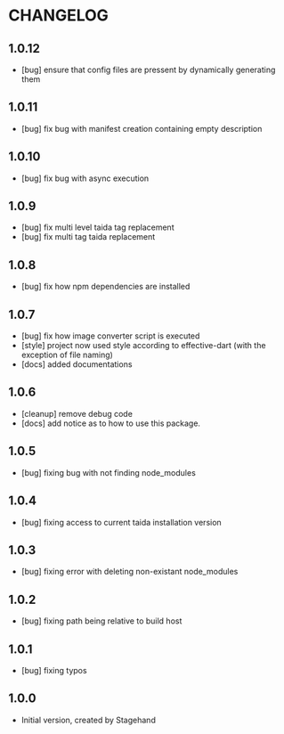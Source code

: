 # CHANGELOG
## 1.0.12
 - [bug] ensure that config files are pressent by dynamically generating them
 
## 1.0.11
 - [bug] fix bug with manifest creation containing empty description

## 1.0.10
 - [bug] fix bug with async execution

## 1.0.9
 - [bug] fix multi level taida tag replacement
 - [bug] fix multi tag taida replacement

## 1.0.8
 - [bug] fix how npm dependencies are installed

## 1.0.7
 - [bug] fix how image converter script is executed
 - [style] project now used style according to effective-dart (with the exception of file naming)
 - [docs] added documentations

## 1.0.6
 - [cleanup] remove debug code
 - [docs] add notice as to how to use this package.

## 1.0.5
 - [bug] fixing bug with not finding node_modules
 
## 1.0.4
 - [bug] fixing access to current taida installation version

## 1.0.3
 - [bug] fixing error with deleting non-existant node_modules

## 1.0.2
 - [bug] fixing path being relative to build host

## 1.0.1
 - [bug] fixing typos

## 1.0.0
- Initial version, created by Stagehand
